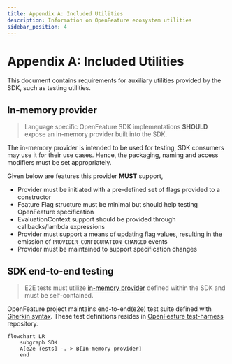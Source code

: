 ```yaml
---
title: Appendix A: Included Utilities
description: Information on OpenFeature ecosystem utilities
sidebar_position: 4
---
```


# Appendix A: Included Utilities

This document contains requirements for auxiliary utilities provided by the SDK, such as testing utilities.

## In-memory provider

> Language specific OpenFeature SDK implementations **SHOULD** expose an in-memory provider built into the SDK.

The in-memory provider is intended to be used for testing, SDK consumers may use it for their use cases.
Hence, the packaging, naming and access modifiers must be set appropriately.

Given below are features this provider **MUST** support,

- Provider must be initiated with a pre-defined set of flags provided to a constructor
- Feature Flag structure must be minimal but should help testing OpenFeature specification
- EvaluationContext support should be provided through callbacks/lambda expressions
- Provider must support a means of updating flag values, resulting in the emission of `PROVIDER_CONFIGURATION_CHANGED` events
- Provider must be maintained to support specification changes

## SDK end-to-end testing

> E2E tests must utilize [in-memory provider](#in-memory-provider) defined within the SDK and must be self-contained.

OpenFeature project maintains end-to-end(e2e) test suite defined with [Gherkin syntax](https://cucumber.io/docs/gherkin/).
These test definitions resides in [OpenFeature test-harness](https://github.com/open-feature/test-harness) repository.

```mermaid
flowchart LR 
    subgraph SDK 
    A[e2e Tests] -.-> B[In-memory provider]
    end
```
